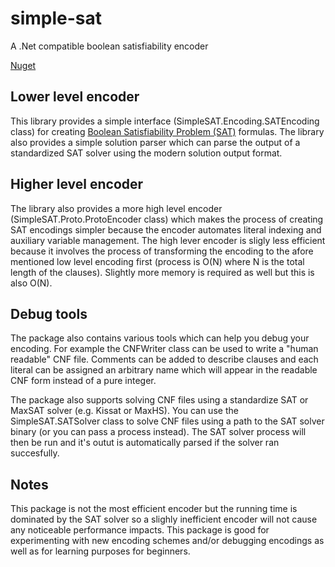 # simple-sat
A .Net compatible boolean satisfiability encoder

[Nuget](https://www.nuget.org/packages/SimpleSAT)

## Lower level encoder

This library provides a simple interface (SimpleSAT.Encoding.SATEncoding class) for creating [Boolean Satisfiability Problem (SAT)](https://en.wikipedia.org/wiki/Boolean_satisfiability_problem) formulas. The library also provides a simple solution parser which can parse the output of a standardized SAT solver using the modern solution output format.

## Higher level encoder

The library also provides a more high level encoder (SimpleSAT.Proto.ProtoEncoder class) which makes the process of creating SAT encodings simpler because the encoder automates literal indexing and auxiliary variable management. The high lever encoder is sligly less efficient because it involves the process of transforming the encoding to the afore mentioned low level encoding first (process is O(N) where N is the total length of the clauses). Slightly more memory is required as well but this is also O(N).

## Debug tools

The package also contains various tools which can help you debug your encoding. For example the CNFWriter class can be used to write a "human readable" CNF file. Comments can be added to describe clauses and each literal can be assigned an arbitrary name which will appear in the readable CNF form instead of a pure integer.

The package also supports solving CNF files using a standardize SAT or MaxSAT solver (e.g. Kissat or MaxHS). You can use the SimpleSAT.SATSolver class to solve CNF files using a path to the SAT solver binary (or you can pass a process instead). The SAT solver process will then be run and it's outut is automatically parsed if the solver ran succesfully.

## Notes

This package is not the most efficient encoder but the running time is dominated by the SAT solver so a slighly inefficient encoder will not cause any noticeable performance impacts. This package is good for experimenting with new encoding schemes and/or debugging encodings as well as for learning purposes for beginners.
